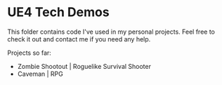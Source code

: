 # UE4 Tech Demos
This folder contains code I've used in my personal projects. Feel free to check it out and contact me if you need any help.

Projects so far:
- Zombie Shootout | Roguelike Survival Shooter
- Caveman | RPG
